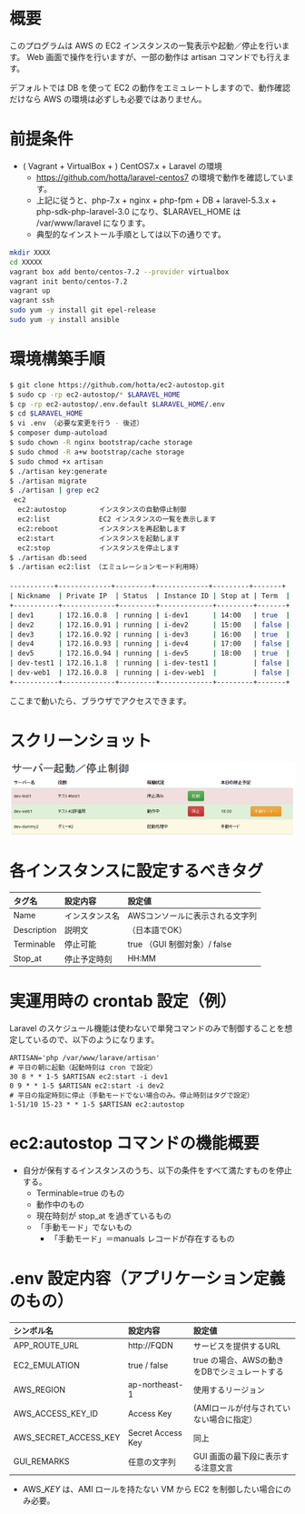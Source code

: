 # 概要

このプログラムは AWS の EC2 インスタンスの一覧表示や起動／停止を行います。
Web 画面で操作を行いますが、一部の動作は artisan コマンドでも行えます。

デフォルトでは DB を使って EC2 の動作をエミュレートしますので、動作確認だけなら AWS の環境は必ずしも必要ではありません。

# 前提条件

- ( Vagrant + VirtualBox + ) CentOS7.x + Laravel の環境
  - https://github.com/hotta/laravel-centos7 の環境で動作を確認しています。
  - 上記に従うと、php-7.x + nginx + php-fpm + DB + laravel-5.3.x + php-sdk-php-laravel-3.0 になり、$LARAVEL_HOME は /var/www/laravel になります。
  - 典型的なインストール手順としては以下の通りです。

```bash
mkdir XXXX
cd XXXXX
vagrant box add bento/centos-7.2 --provider virtualbox
vagrant init bento/centos-7.2 
vagrant up
vagrant ssh
sudo yum -y install git epel-release
sudo yum -y install ansible
```

# 環境構築手順

```bash
$ git clone https://github.com/hotta/ec2-autostop.git
$ sudo cp -rp ec2-autostop/* $LARAVEL_HOME
$ cp -rp ec2-autostop/.env.default $LARAVEL_HOME/.env
$ cd $LARAVEL_HOME
$ vi .env （必要な変更を行う - 後述）
$ composer dump-autoload
$ sudo chown -R nginx bootstrap/cache storage
$ sudo chmod -R a+w bootstrap/cache storage
$ sudo chmod +x artisan
$ ./artisan key:generate
$ ./artisan migrate
$ ./artisan | grep ec2
 ec2
  ec2:autostop        インスタンスの自動停止制御
  ec2:list            EC2 インスタンスの一覧を表示します
  ec2:reboot          インスタンスを再起動します
  ec2:start           インスタンスを起動します
  ec2:stop            インスタンスを停止します
$ ./artisan db:seed
$ ./artisan ec2:list （エミュレーションモード利用時）

-----------+-------------+---------+-------------+---------+-------+
| Nickname  | Private IP  | Status  | Instance ID | Stop at | Term  |
+-----------+-------------+---------+-------------+---------+-------+
| dev1      | 172.16.0.8  | running | i-dev1      | 14:00   | true  |
| dev2      | 172.16.0.91 | running | i-dev2      | 15:00   | false |
| dev3      | 172.16.0.92 | running | i-dev3      | 16:00   | true  |
| dev4      | 172.16.0.93 | running | i-dev4      | 17:00   | false |
| dev5      | 172.16.0.94 | running | i-dev5      | 18:00   | true  |
| dev-test1 | 172.16.1.8  | running | i-dev-test1 |         | false |
| dev-web1  | 172.16.0.8  | running | i-dev-web1  |         | false |
+-----------+-------------+---------+-------------+---------+-------+
```

ここまで動いたら、ブラウザでアクセスできます。

# スクリーンショット

![Screenshot](https://github.com/hotta/images/blob/master/svrctl-screenshot.png?raw=true)


# 各インスタンスに設定するべきタグ

| タグ名      | 設定内容        | 設定値                          |
|:------------|:----------------|:--------------------------------|
| Name        | インスタンス名  | AWSコンソールに表示される文字列 | 
| Description | 説明文          | （日本語でOK）                  | 
| Terminable  | 停止可能        | true （GUI 制御対象）/ false    | 
| Stop_at     | 停止予定時刻    | HH:MM                           | 

# 実運用時の crontab 設定（例）

Laravel のスケジュール機能は使わないで単発コマンドのみで制御することを想定しているので、以下のようになります。

```crontab
ARTISAN='php /var/www/larave/artisan'
# 平日の朝に起動（起動時刻は cron で設定）
30 8 * * 1-5 $ARTISAN ec2:start -i dev1
0 9 * * 1-5 $ARTISAN ec2:start -i dev2
# 平日の指定時刻に停止（手動モードでない場合のみ。停止時刻はタグで設定）
1-51/10 15-23 * * 1-5 $ARTISAN ec2:autostop
```

# ec2:autostop コマンドの機能概要

- 自分が保有するインスタンスのうち、以下の条件をすべて満たすものを停止する。
  - Terminable=true のもの
  - 動作中のもの
  - 現在時刻が stop_at を過ぎているもの
  - 「手動モード」でないもの
    - 「手動モード」＝manuals レコードが存在するもの

# .env 設定内容（アプリケーション定義のもの）

| シンボル名            | 設定内容          | 設定値                                      |
|:----------------------|:------------------|:--------------------------------------------|
| APP_ROUTE_URL	        | http://FQDN       | サービスを提供するURL                       | 
| EC2_EMULATION          | true / false      | true の場合、AWSの動きをDBでシミュレートする| 
| AWS_REGION            | ap-northeast-1    | 使用するリージョン                          | 
| AWS_ACCESS_KEY_ID     | Access Key        | (AMIロールが付与されていない場合に指定）    | 
| AWS_SECRET_ACCESS_KEY | Secret Access Key | 同上                                        | 
| GUI_REMARKS           | 任意の文字列      | GUI 画面の最下段に表示する注意文言          | 

- AWS_*KEY* は、AMI ロールを持たない VM から EC2 を制御したい場合にのみ必要。
